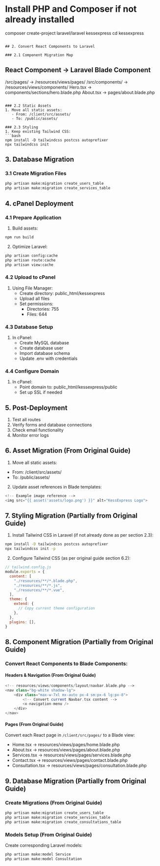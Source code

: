 # Install PHP and Composer if not already installed
composer create-project laravel/laravel kessexpress
cd kessexpress
```

## 2. Convert React Components to Laravel

### 2.1 Component Migration Map
```
React Component         → Laravel Blade Component
------------------------------------------
/src/pages/            → /resources/views/pages/
/src/components/       → /resources/views/components/
Hero.tsx              → components/sections/hero.blade.php
About.tsx             → pages/about.blade.php
```

### 2.2 Static Assets
1. Move all static assets:
   - From: /client/src/assets/
   - To: /public/assets/

### 2.3 Styling
1. Keep existing Tailwind CSS:
```bash
npm install -D tailwindcss postcss autoprefixer
npx tailwindcss init
```

## 3. Database Migration

### 3.1 Create Migration Files
```bash
php artisan make:migration create_users_table
php artisan make:migration create_services_table
```

## 4. cPanel Deployment

### 4.1 Prepare Application
1. Build assets:
```bash
npm run build
```

2. Optimize Laravel:
```bash
php artisan config:cache
php artisan route:cache
php artisan view:cache
```

### 4.2 Upload to cPanel
1. Using File Manager:
   - Create directory: public_html/kessexpress
   - Upload all files
   - Set permissions:
     * Directories: 755
     * Files: 644

### 4.3 Database Setup
1. In cPanel:
   - Create MySQL database
   - Create database user
   - Import database schema
   - Update .env with credentials

### 4.4 Configure Domain
1. In cPanel:
   - Point domain to: public_html/kessexpress/public
   - Set up SSL if needed

## 5. Post-Deployment
1. Test all routes
2. Verify forms and database connections
3. Check email functionality
4. Monitor error logs


## 6. Asset Migration (From Original Guide)
1. Move all static assets:
- From: /client/src/assets/
- To: /public/assets/

2. Update asset references in Blade templates:
```php
<!-- Example image reference -->
<img src="{{ asset('assets/logo.png') }}" alt="KessExpress Logo">
```

## 7. Styling Migration (Partially from Original Guide)
1. Install Tailwind CSS in Laravel (if not already done as per section 2.3):
```bash
npm install -D tailwindcss postcss autoprefixer
npx tailwindcss init -p
```

2. Configure Tailwind CSS (as per original guide section 6.2):
```js
// tailwind.config.js
module.exports = {
  content: [
    "./resources/**/*.blade.php",
    "./resources/**/*.js",
    "./resources/**/*.vue",
  ],
  theme: {
    extend: {
      // Copy current theme configuration
    },
  },
  plugins: [],
}
```


## 8.  Component Migration (Partially from Original Guide)
### Convert React Components to Blade Components:

#### Headers & Navigation (From Original Guide)
```php
<!-- resources/views/components/layout/navbar.blade.php -->
<nav class="bg-white shadow-lg">
    <div class="max-w-7xl mx-auto px-4 sm:px-6 lg:px-8">
        <!-- Convert current Navbar.tsx content -->
        <x-navigation-menu />
    </div>
</nav>
```

#### Pages (From Original Guide)
Convert each React page in `/client/src/pages/` to a Blade view:
- Home.tsx → resources/views/pages/home.blade.php
- About.tsx → resources/views/pages/about.blade.php
- Services.tsx → resources/views/pages/services.blade.php
- Contact.tsx → resources/views/pages/contact.blade.php
- Consultation.tsx → resources/views/pages/consultation.blade.php


## 9. Database Migration (Partially from Original Guide)

### Create Migrations (From Original Guide)
```bash
php artisan make:migration create_users_table
php artisan make:migration create_services_table
php artisan make:migration create_consultations_table
```

### Models Setup (From Original Guide)
Create corresponding Laravel models:
```bash
php artisan make:model Service
php artisan make:model Consultation